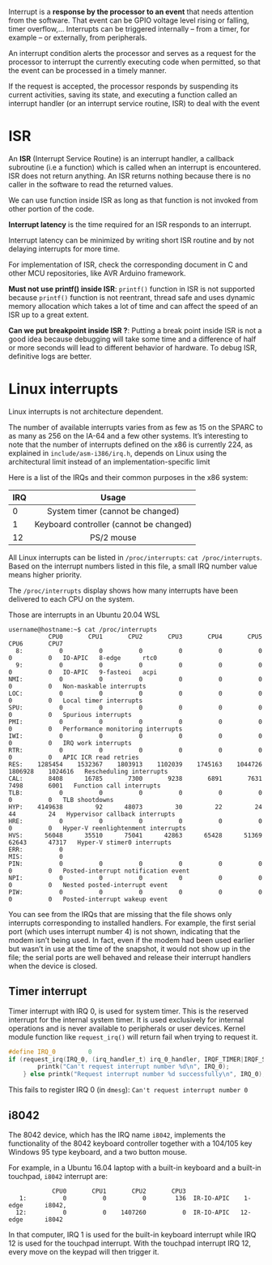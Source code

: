 Interrupt is a **response by the processor to an event** that needs attention from the software. That event can be GPIO voltage level rising or falling, timer overflow,... Interrupts can be triggered internally – from a timer, for example – or externally, from peripherals.

An interrupt condition alerts the processor and serves as a request for the processor to interrupt the currently executing code when permitted, so that the event can be processed in a timely manner.

If the request is accepted, the processor responds by suspending its current activities, saving its state, and executing a function called an interrupt handler (or an interrupt service routine, ISR) to deal with the event

# ISR

An **ISR** (Interrupt Service Routine) is an interrupt handler, a callback subroutine (i.e a function) which is called when an interrupt is encountered. ISR does not return anything. An ISR returns nothing because there is no caller in the software to read the returned values.

We can use function inside ISR as long as that function is not invoked from other portion of the code.

**Interrupt latency** is the time required for an ISR responds to an interrupt.

Interrupt latency can be minimized by writing short ISR routine and by not delaying interrupts for more time.

For implementation of ISR, check the corresponding document in C and other MCU repositories, like AVR Arduino framework.

**Must not use printf() inside ISR**: ``printf()`` function in ISR is not supported because ``printf()`` function is not reentrant, thread safe and uses dynamic memory allocation which takes a lot of time and can affect the speed of an ISR up to a great extent.

**Can we put breakpoint inside ISR ?**: Putting a break point inside ISR is not a good idea because debugging will take some time and a difference of half or more seconds will lead to different behavior of hardware. To debug ISR, definitive logs are better.

# Linux interrupts

Linux interrupts is not architecture dependent. 

The number of available interrupts varies from as few as 15 on the SPARC to as many as 256 on the IA-64 and a few other systems. It’s interesting to note that the number of interrupts defined on the x86 is currently 224, as explained in ``include/asm-i386/irq.h``, depends on Linux using the architectural limit instead of an implementation-specific limit

Here is a list of the IRQs and their common purposes in the x86 system:

| IRQ | Usage |
| ------- |:------:|
| 0  | System timer (cannot be changed)|
| 1  | Keyboard controller (cannot be changed)|
| 12 | PS/2 mouse|

All Linux interrupts can be listed in ``/proc/interrupts``: ``cat /proc/interrupts``. Based on the interrupt numbers listed in this file, a small IRQ number value means higher priority. 

The ``/proc/interrupts`` display shows how many interrupts have been delivered to each CPU on the system.

Those are interrupts in an Ubuntu 20.04 WSL

```
username@hostname:~$ cat /proc/interrupts
           CPU0       CPU1       CPU2       CPU3       CPU4       CPU5       CPU6       CPU7
  8:          0          0          0          0          0          0          0          0   IO-APIC   8-edge      rtc0
  9:          0          0          0          0          0          0          0          0   IO-APIC   9-fasteoi   acpi
NMI:          0          0          0          0          0          0          0          0   Non-maskable interrupts
LOC:          0          0          0          0          0          0          0          0   Local timer interrupts
SPU:          0          0          0          0          0          0          0          0   Spurious interrupts
PMI:          0          0          0          0          0          0          0          0   Performance monitoring interrupts
IWI:          0          0          0          0          0          0          0          0   IRQ work interrupts
RTR:          0          0          0          0          0          0          0          0   APIC ICR read retries
RES:    1285454    1532367    1803913    1102039    1745163    1044726    1806928    1024616   Rescheduling interrupts
CAL:       8408      16785       7300       9238       6891       7631       7498       6001   Function call interrupts
TLB:          0          0          0          0          0          0          0          0   TLB shootdowns
HYP:    4149638         92      48073         30         22         24         44         24   Hypervisor callback interrupts
HRE:          0          0          0          0          0          0          0          0   Hyper-V reenlightenment interrupts
HVS:      56048      35510      75041      42863      65428      51369      62643      47317   Hyper-V stimer0 interrupts
ERR:          0
MIS:          0
PIN:          0          0          0          0          0          0          0          0   Posted-interrupt notification event
NPI:          0          0          0          0          0          0          0          0   Nested posted-interrupt event
PIW:          0          0          0          0          0          0          0          0   Posted-interrupt wakeup event
```

You can see from the IRQs that are missing that the file shows only interrupts corresponding to installed handlers. For example, the first serial port (which uses interrupt number 4) is not shown, indicating that the modem isn’t being used. In fact, even if the modem had been used earlier but wasn’t in use at the time of the snapshot, it would not show up in the file; the serial ports are well behaved and release their interrupt handlers when the device is closed.

## Timer interrupt

Timer interrupt with IRQ 0, is used for system timer. This is the reserved interrupt for the internal system timer. It is used exclusively for internal operations and is never available to peripherals or user devices. Kernel module function like ``request_irq()`` will return fail when trying to request it.

```c
#define IRQ_0         0		
if (request_irq(IRQ_0, (irq_handler_t) irq_0_handler, IRQF_TIMER|IRQF_SHARED, DEV_NAME, DEV_ID) != 0){
        printk("Can't request interrupt number %d\n", IRQ_0);
    } else printk("Request interrupt number %d successfully\n", IRQ_0);
```

This fails to register IRQ 0 (in ``dmesg``): ``Can't request interrupt number 0``

## i8042

The 8042 device, which has the IRQ name ``i8042``, implements the functionality of the 8042 keyboard controller together with a 104/105 key Windows 95 type keyboard, and a two button mouse.

For example, in a Ubuntu 16.04 laptop with a built-in keyboard and a built-in touchpad, ``i8042`` interrupt are:

```
            CPU0       CPU1       CPU2       CPU3       
   1:          0          0          0        136  IR-IO-APIC    1-edge      i8042,
  12:          0          0    1407260          0  IR-IO-APIC   12-edge      i8042
```

In that computer, IRQ 1 is used for the built-in keyboard interrupt while IRQ 12 is used for the touchpad interrupt. With the touchpad interrupt IRQ 12, every move on the keypad will then trigger it.
